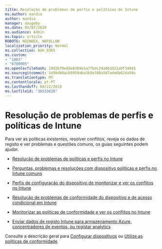 ```yaml
---
title: Resolução de problemas de perfis e políticas de Intune
ms.author: mandia
author: mandia
manager: dougeby
ms.date: 05/07/2019
ms.audience: Admin
ms.topic: article
ROBOTS: NOINDEX, NOFOLLOW
localization_priority: Normal
ms.collection: Adm_O365
ms.custom:
- "1063"
- "6700005"
ms.openlocfilehash: 19d2bf0e85e83b9e1a7fbdc24a4b3d21abf34941
ms.sourcegitcommit: 1d98db8acb9959aba3b5e308a567ade6b62da56c
ms.translationtype: MT
ms.contentlocale: pt-PT
ms.lasthandoff: 08/22/2019
ms.locfileid: "36533638"
---
```

# <a name="troubleshooting-intune-policy-and-profiles"></a>Resolução de problemas de perfis e políticas de Intune

Para ver as políticas existentes, resolver conflitos, reveja os dados de registo e ver problemas e questões comuns, os guias seguintes podem ajudar.

- [Resolução de problemas de políticas e perfis no Intune](https://docs.microsoft.com/intune/troubleshoot-policies-in-microsoft-intune)

- [Perguntas, problemas e resoluções com dispositivo políticas e perfis no Intune comuns](https://docs.microsoft.com/intune/device-profile-troubleshoot)

- [Perfis de configuração do dispositivo de monitorizar e ver os conflitos no Intune](https://docs.microsoft.com/intune/device-profile-monitor)

- [Resolução de problemas de conformidade do dispositivo e de acesso condicional em Intune](https://docs.microsoft.com/intune/troubleshoot-conditional-access)

- [Monitorizar as políticas de conformidade e ver os conflitos no Intune](https://docs.microsoft.com/intune/compliance-policy-monitor)

- [Enviar dados de registo Intune para armazenamento Azure, concentradores de eventos, ou registar analytics](https://docs.microsoft.com/intune/review-logs-using-azure-monitor)

Consulte a descrição geral para [Configurar dispositivos](https://docs.microsoft.com/intune/device-profiles) ou [Utilize as políticas de conformidade](https://docs.microsoft.com/intune/device-compliance-get-started).